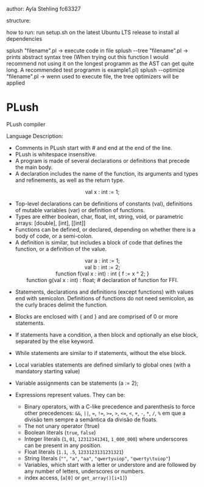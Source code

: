 author: Ayla Stehling fc63327

structure:

how to run:
run setup.sh on the latest Ubuntu LTS release to install al dependencies

splush "filename".pl  -> execute code in file
splush --tree "filename".pl -> prints abstract syntax tree
    (When trying out this function I would recommend not using it on the longest programm as the AST can get quite long. A recommended test programm is example1.pl)
splush --optimize "filename".pl -> wenn used to execute file, the tree optimizers will be applied

# PLush
PLush compiler

Language Description:

- Comments in PLush start with # and end at the end of the line.
- PLush is whitespace insensitive.
- A program is made of several declarations or definitions that precede the main body.
- A declaration includes the name of the function, its arguments and types and refinements, as well as the return type.

<p align="center">
val x : int := 1;
</p>

- Top-level declarations can be definitions of constants (val), definitions of mutable variables (var) or definition of functions.
- Types are either boolean, char, float, int, string, void, or parametric arrays: [double], [int], [[int]]
- Functions can be defined, or declared, depending on whether there is a body of code, or a semi-colon.
- A definition is similar, but includes a block of code that defines the function, or a definition of the value.

<p align="center">
var a : int := 1; <br />
val b : int := 2; <br />
function f(val x : int) : int { f := x ^ 2; } <br />
function g(val x : int) : float; # declaration of function for FFI.
</p>

- Statements, declarations and definitions (except functions) with values end with semicolon. Definitions of functions do not need semicolon, as the curly braces delimit the function.
- Blocks are enclosed with { and } and are comprised of 0 or more statements.
- If statements have a condition, a then block and optionally an else block, separated by the else keyword.
- While statements are similar to if statements, without the else block.
- Local variables statements are defined similarly to global ones (with a mandatory starting value)
- Variable assignments can be statements (a := 2);
- Expressions represent values. They can be:
 
    - Binary operators, with a C-like precedence and parenthesis to force other precedences: `&&`, `||`, `=`, `!=`, `>=`, `>`, `<=`, `<`, `+`, `-`, `*`, `/`, `%` em que a divisão tem sempre a semântica da divisão de floats.
    - The not unary operator (!true)
    - Boolean literals (`true`, `false`)
    - Integer literals (`1`, `01`, `12312341341`, `1_000_000`) where underscores can be present in any position.
    - Float literals (`1.1`, `.5`, `1233123131231321`)
    - String literals (`""`, `"a"`, `"aa"`, `"qwertyuiop"`, `"qwerty\tuiop"`)
    - Variables, which start with a letter or understore and are followed by any number of letters, underscores or numbers.
    - index access, (`a[0]` or `get_array()[i+1]`)